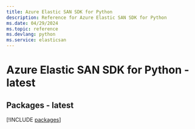 ```yaml
---
title: Azure Elastic SAN SDK for Python
description: Reference for Azure Elastic SAN SDK for Python
ms.date: 04/29/2024
ms.topic: reference
ms.devlang: python
ms.service: elasticsan
---
```

# Azure Elastic SAN SDK for Python - latest
## Packages - latest
[!INCLUDE [packages](elastic-san-index.md)]
